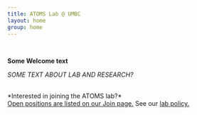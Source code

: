 ```yaml
---
title: ATOMS Lab @ UMBC
layout: home
group: home
---
```

<br>


**Some Welcome text**
<br />

<i>SOME TEXT ABOUT LAB AND RESEARCH?</i>

<br />   
*Interested in joining the ATOMS lab?*

<br /> 
<a href="{{ site.url }}/join">Open positions are listed on our Join page.</a> See our <a href="{{ site.url }}/compact/">lab policy.</a>


